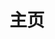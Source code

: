 ---
home: true
layout: BlogHome
icon: material-symbols:home-rounded
title: 主页
heroImage: NyanCat.gif
heroText: NekoBlog
heroFullScreen: true
bgImage: /assets/wallpaper/821.avif
bgImageDark: /assets/wallpaper/2158.avif
tagline: ヾ(≧▽≦*)o 什么都想做馁喵~
projects:
  - icon: logos:vue
    name: Vue 学习笔记
    desc: 正在复习Vue知识，记录整理一下
    link: /vue/

  - icon: logos:graphql
    name: GraphQL 学习笔记
    desc: 开的新坑
    link: /graphql/

---